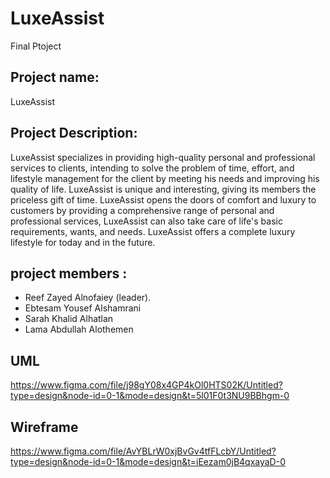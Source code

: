 # LuxeAssist
Final Ptoject

## Project name:
 LuxeAssist

## Project Description:
LuxeAssist specializes in providing high-quality personal and professional services to clients, intending to solve the problem of time, effort, and lifestyle management for the client by meeting his needs and improving his quality of life. LuxeAssist is unique and interesting, giving its members the priceless gift of time. LuxeAssist opens the doors of comfort and luxury to customers by providing a comprehensive range of personal and professional services, LuxeAssist can also take care of life's basic requirements, wants, and needs. LuxeAssist offers a complete luxury lifestyle for today and in the future.

## project members :

- Reef Zayed Alnofaiey (leader).
- Ebtesam Yousef Alshamrani
- Sarah Khalid Alhatlan
- Lama Abdullah Alothemen




## UML
https://www.figma.com/file/j98gY08x4GP4kOl0HTS02K/Untitled?type=design&node-id=0-1&mode=design&t=5l01F0t3NU9BBhgm-0

## Wireframe
https://www.figma.com/file/AvYBLrW0xjBvGv4tfFLcbY/Untitled?type=design&node-id=0-1&mode=design&t=iEezam0jB4qxayaD-0
